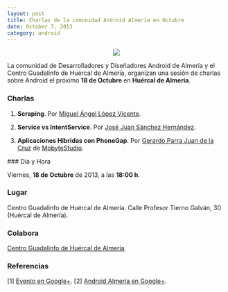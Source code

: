 ```yaml
---
layout: post
title: Charlas de la comunidad Android Almería en Octubre
date: October 7, 2013
category: android
---
```


<p align="center">
  <img src="http://josejuansanchez.github.io/images/android_almeria.png" />
</p>

La comunidad de Desarrolladores y Diseñadores Android de Almería y el Centro Guadalinfo de Huércal de Almería, organizan una sesión de charlas sobre Android el próximo **18 de Octubre** en **Huércal de Almería**.

### Charlas

1) **Scraping**. 
Por [Miguel Ángel López Vicente](https://plus.google.com/u/0/+MiguelÁngelLópezVicente).

2) **Service vs IntentService**. 
Por [José Juan Sánchez Hernández](https://plus.google.com/u/0/110700942765815639630).

3) **Aplicaciones Híbridas con PhoneGap**. 
Por [Gerardo Parra Juan de la Cruz](https://plus.google.com/u/0/107579737416167533257) de [MobyteStudio](http://www.mobitstudio.com).


### Día y Hora

Viernes, **18 de Octubre** de 2013, a las **18:00 h**.

### Lugar

Centro Guadalinfo de Huércal de Almería.
Calle Profesor Tierno Galván, 30 (Huércal de Almería).

### Colabora

[Centro Guadalinfo de Huércal de Almería](http://guadalinfohuercal.blogspot.com.es).

### Referencias

[1] [Evento en Google+](https://plus.google.com/u/0/events/c7enj1rm08i6q45hnglvdc9kgc0).
[2] [Android Almería en Google+](https://plus.google.com/u/0/communities/105420979515011141876).